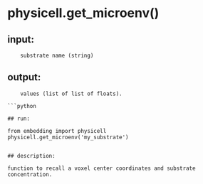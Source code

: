 # physicell.get_microenv()

## input:
```
    substrate name (string)

```

## output:
```
    values (list of list of floats).

```python

## run:
```
    from embedding import physicell
    physicell.get_microenv('my_substrate')

```

## description:
```
    function to recall a voxel center coordinates and substrate concentration.
```
